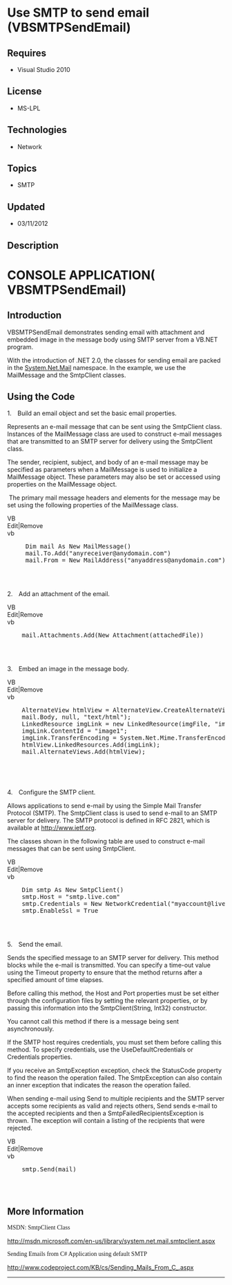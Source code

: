 # Use SMTP to send email (VBSMTPSendEmail)
## Requires
- Visual Studio 2010
## License
- MS-LPL
## Technologies
- Network
## Topics
- SMTP
## Updated
- 03/11/2012
## Description

<h1>CONSOLE <span class="GramE">APPLICATION(</span> <span class="SpellE">VBSMTPSendEmail</span>)</h1>
<h2>Introduction</h2>
<p class="MsoNormal"><span class="SpellE">VBSMTPSendEmail</span> demonstrates sending email with attachment and embedded image in the message body using SMTP server from a VB.NET program.</p>
<p class="MsoNormal">With the introduction of .NET 2.0, the classes for sending email are packed in the
<span class="SpellE"><a class="libraryLink" href="http://msdn.microsoft.com/en-US/library/System.Net.Mail.aspx" target="_blank" title="Auto generated link to System.Net.Mail">System.Net.Mail</a></span> namespace. In the example, we use the
<span class="SpellE">MailMessage</span> and the <span class="SpellE">SmtpClient</span> classes.</p>
<h2>Using the Code</h2>
<p class="MsoListParagraphCxSpFirst" style=""><span style=""><span style="">1.<span style="font:7.0pt &quot;Times New Roman&quot;">&nbsp;&nbsp;&nbsp;&nbsp;&nbsp;
</span></span></span>Build an email object and set the basic email properties.<span style="">
</span></p>
<p class="MsoListParagraphCxSpMiddle"><span class="GramE"><span style="">Represents an e-mail message that can be sent using the
<span class="SpellE">SmtpClient</span> class.</span></span><span style=""> Instances of the
<span class="SpellE">MailMessage</span> class are used to construct e-mail messages that are transmitted to an SMTP server for delivery using the
<span class="SpellE">SmtpClient</span> class. </span></p>
<p class="MsoListParagraphCxSpMiddle"><span style="">The sender, recipient, subject, and body of an e-mail message may be specified as parameters when a
<span class="SpellE">MailMessage</span> is used to initialize a <span class="SpellE">
MailMessage</span> object. These parameters may also be set or accessed using properties on the
<span class="SpellE">MailMessage</span> object. </span></p>
<p class="MsoListParagraphCxSpLast"><span style=""><span style="">&nbsp;</span>The primary mail message headers and elements for the message may be set using the following properties of the
<span class="SpellE">MailMessage</span> class. </span></p>
<div class="scriptcode">
<div class="pluginEditHolder" pluginCommand="mceScriptCode">
<div class="title"><span>VB</span></div>
<div class="pluginLinkHolder"><span class="pluginEditHolderLink">Edit</span>|<span class="pluginRemoveHolderLink">Remove</span>
</div>
<span class="hidden">vb</span>

<pre id="codePreview" class="vb">
     Dim mail As New MailMessage()
     mail.To.Add(&quot;anyreceiver@anydomain.com&quot;)
     mail.From = New MailAddress(&quot;anyaddress@anydomain.com&quot;)

</pre>
</div>
</div>
<div class="endscriptcode">&nbsp;</div>
<p class="MsoListParagraph" style=""><span style=""><span style="">2.<span style="font:7.0pt &quot;Times New Roman&quot;">&nbsp;&nbsp;&nbsp;&nbsp;&nbsp;
</span></span></span>Add an attachment of the email.<span style=""> </span></p>
<div class="scriptcode">
<div class="pluginEditHolder" pluginCommand="mceScriptCode">
<div class="title"><span>VB</span></div>
<div class="pluginLinkHolder"><span class="pluginEditHolderLink">Edit</span>|<span class="pluginRemoveHolderLink">Remove</span>
</div>
<span class="hidden">vb</span>

<pre id="codePreview" class="vb">
    mail.Attachments.Add(New Attachment(attachedFile))

</pre>
</div>
</div>
<div class="endscriptcode">&nbsp;</div>
<p class="MsoNormal"><span style=""></span></p>
<p class="MsoListParagraph" style=""><span style=""><span style="">3.<span style="font:7.0pt &quot;Times New Roman&quot;">&nbsp;&nbsp;&nbsp;&nbsp;&nbsp;
</span></span></span>Embed an image in the message body.<span style=""> </span></p>
<div class="scriptcode">
<div class="pluginEditHolder" pluginCommand="mceScriptCode">
<div class="title"><span>VB</span></div>
<div class="pluginLinkHolder"><span class="pluginEditHolderLink">Edit</span>|<span class="pluginRemoveHolderLink">Remove</span>
</div>
<span class="hidden">vb</span>

<pre id="codePreview" class="vb">
    AlternateView htmlView = AlternateView.CreateAlternateViewFromString(
    mail.Body, null, &quot;text/html&quot;);
    LinkedResource imgLink = new LinkedResource(imgFile, &quot;image/jpg&quot;);
    imgLink.ContentId = &quot;image1&quot;;
    imgLink.TransferEncoding = System.Net.Mime.TransferEncoding.Base64;
    htmlView.LinkedResources.Add(imgLink);
    mail.AlternateViews.Add(htmlView);


</pre>
</div>
</div>
<div class="endscriptcode">&nbsp;</div>
<p class="MsoListParagraphCxSpFirst" style=""><span style=""><span style="">4.<span style="font:7.0pt &quot;Times New Roman&quot;">&nbsp;&nbsp;&nbsp;&nbsp;&nbsp;
</span></span></span>Configure the SMTP client.<span style=""> </span></p>
<p class="MsoListParagraphCxSpMiddle"><span class="GramE"><span style="">Allows applications to send e-mail by using the Simple Mail Transfer Protocol (SMTP).</span></span><span style=""> The
<span class="SpellE">SmtpClient</span> class is used to send e-mail to an SMTP server for delivery. The SMTP protocol is defined in RFC 2821, which is available at
<a href="http://www.ietf.org/">http://www.ietf.org</a>. </span></p>
<p class="MsoListParagraphCxSpLast"><span style="">The classes shown in the following table are used to construct e-mail messages that can be sent using
<span class="SpellE">SmtpClient</span>. </span></p>
<div class="scriptcode">
<div class="pluginEditHolder" pluginCommand="mceScriptCode">
<div class="title"><span>VB</span></div>
<div class="pluginLinkHolder"><span class="pluginEditHolderLink">Edit</span>|<span class="pluginRemoveHolderLink">Remove</span>
</div>
<span class="hidden">vb</span>

<pre id="codePreview" class="vb">
    Dim smtp As New SmtpClient()
    smtp.Host = &quot;smtp.live.com&quot;
    smtp.Credentials = New NetworkCredential(&quot;myaccount@live.com&quot;, &quot;mypassword&quot;)
    smtp.EnableSsl = True

</pre>
</div>
</div>
<div class="endscriptcode">&nbsp;</div>
<p class="MsoListParagraphCxSpFirst" style=""><span style=""><span style="">5.<span style="font:7.0pt &quot;Times New Roman&quot;">&nbsp;&nbsp;&nbsp;&nbsp;&nbsp;
</span></span></span>Send the email.<span style=""> </span></p>
<p class="MsoListParagraphCxSpMiddle"><span class="GramE"><span style="">Sends the specified message to an SMTP server for delivery.</span></span><span style=""> This method blocks while the e-mail is transmitted. You can specify a time-out value using
 the Timeout property to ensure that the method returns after a specified amount of time elapses.
</span></p>
<p class="MsoListParagraphCxSpMiddle"><span style="">Before calling this method, the Host and Port properties must be set either through the configuration files by setting the relevant properties, or by passing this information into the
<span class="SpellE"><span class="GramE">SmtpClient</span></span><span class="GramE">(</span>String, Int32) constructor.
</span></p>
<p class="MsoListParagraphCxSpMiddle"><span style="">You cannot call this method if there is a message being sent asynchronously.
</span></p>
<p class="MsoListParagraphCxSpMiddle"><span style="">If the SMTP host requires credentials, you must set them before calling this method. To specify credentials, use the
<span class="SpellE">UseDefaultCredentials</span> or Credentials properties. </span>
</p>
<p class="MsoListParagraphCxSpMiddle"><span style="">If you receive <span class="GramE">
an</span> <span class="SpellE">SmtpException</span> exception, check the <span class="SpellE">
StatusCode</span> property to find the reason the operation failed. The <span class="SpellE">
SmtpException</span> can also contain an inner exception that indicates the reason the operation failed.
</span></p>
<p class="MsoListParagraphCxSpLast"><span style="">When sending e-mail using Send to multiple recipients and the SMTP server accepts some recipients as valid and rejects others, Send sends e-mail to the accepted recipients and then a
<span class="SpellE">SmtpFailedRecipientsException</span> is thrown. The exception will contain a listing of the recipients that were rejected.
</span></p>
<div class="scriptcode">
<div class="pluginEditHolder" pluginCommand="mceScriptCode">
<div class="title"><span>VB</span></div>
<div class="pluginLinkHolder"><span class="pluginEditHolderLink">Edit</span>|<span class="pluginRemoveHolderLink">Remove</span>
</div>
<span class="hidden">vb</span>

<pre id="codePreview" class="vb">
    smtp.Send(mail)

</pre>
</div>
</div>
<div class="endscriptcode">&nbsp;</div>
<h2>More Information</h2>
<p class="MsoNormal"><span style="font-family:������">MSDN: SmtpClient Class </span>
</p>
<p class="MsoNormal"><span style=""><a href="http://msdn.microsoft.com/en-us/library/system.net.mail.smtpclient.aspx">http://msdn.microsoft.com/en-us/library/system.net.mail.smtpclient.aspx</a>
</span></p>
<p class="MsoNormal"><span style="font-family:������">Sending Emails from C# Application using default SMTP
</span></p>
<p class="MsoNormal"><span style=""><a href="http://www.codeproject.com/KB/cs/Sending_Mails_From_C_.aspx">http://www.codeproject.com/KB/cs/Sending_Mails_From_C_.aspx</a></span><span style="font-family:������">
</span></p>
<hr>
<div><a href="http://go.microsoft.com/?linkid=9759640" style="margin-top:3px"><img alt="" src="http://bit.ly/onecodelogo">
</a></div>
